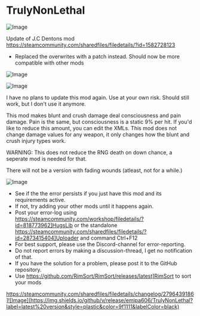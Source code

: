 # TrulyNonLethal

![Image](https://i.imgur.com/buuPQel.png)

Update of J.C Dentons mod
https://steamcommunity.com/sharedfiles/filedetails/?id=1582728123

- Replaced the overwrites with a patch instead. Should now be more compatible with other mods

![Image](https://i.imgur.com/pufA0kM.png)

	
![Image](https://i.imgur.com/Z4GOv8H.png)

I have no plans to update this mod again. Use at your own risk. Should still work, but I don't use it anymore.

This mod makes blunt and crush damage deal consciousness and pain damage. Pain is the same, but consciousness is a static 9% per hit. If you'd like to reduce this amount, you can edit the XMLs. This mod does not change damage values for any weapon, it only changes how the blunt and crush injury types work.

WARNING: This does not reduce the RNG death on down chance, a seperate mod is needed for that.

There will not be a version with fading wounds (atleast, not for a while.)

![Image](https://i.imgur.com/PwoNOj4.png)



-  See if the the error persists if you just have this mod and its requirements active.
-  If not, try adding your other mods until it happens again.
-  Post your error-log using https://steamcommunity.com/workshop/filedetails/?id=818773962]HugsLib or the standalone https://steamcommunity.com/sharedfiles/filedetails/?id=2873415404]Uploader and command Ctrl+F12
-  For best support, please use the Discord-channel for error-reporting.
-  Do not report errors by making a discussion-thread, I get no notification of that.
-  If you have the solution for a problem, please post it to the GitHub repository.
-  Use https://github.com/RimSort/RimSort/releases/latest]RimSort to sort your mods



https://steamcommunity.com/sharedfiles/filedetails/changelog/2796439186]![Image](https://img.shields.io/github/v/release/emipa606/TrulyNonLethal?label=latest%20version&style=plastic&color=9f1111&labelColor=black)

